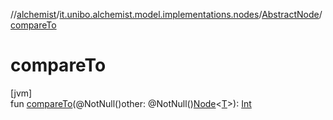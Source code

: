 //[alchemist](../../../index.md)/[it.unibo.alchemist.model.implementations.nodes](../index.md)/[AbstractNode](index.md)/[compareTo](compare-to.md)

# compareTo

[jvm]\
fun [compareTo](compare-to.md)(@NotNull()other: @NotNull()[Node](../../it.unibo.alchemist.model.interfaces/-node/index.md)<[T](../../it.unibo.alchemist.model.implementations.timedistributions/-weibull-distributed-weibull-time/index.md)>): [Int](https://kotlinlang.org/api/latest/jvm/stdlib/kotlin/-int/index.html)
